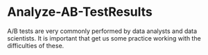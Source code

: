 # Analyze-AB-TestResults
A/B tests are very commonly performed by data analysts and data scientists. It is important that  get us some practice working with the difficulties of these. 
